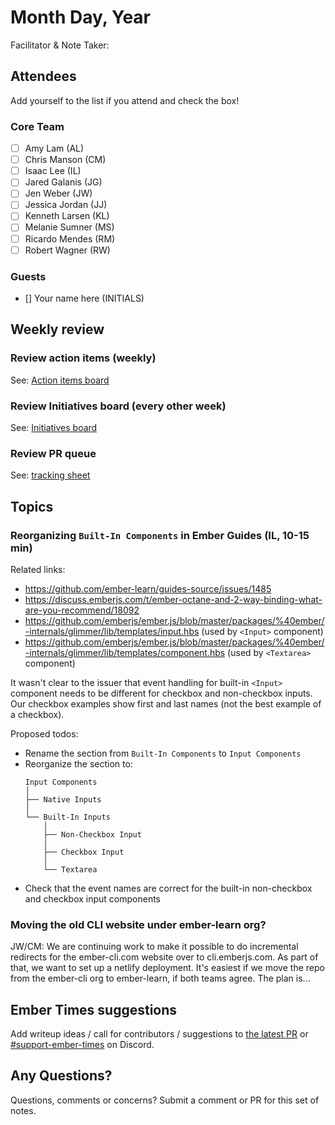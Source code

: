 # Month Day, Year

Facilitator & Note Taker: 

## Attendees

Add yourself to the list if you attend and check the box!

### Core Team
- [ ] Amy Lam (AL)
- [ ] Chris Manson (CM)
- [ ] Isaac Lee (IL)
- [ ] Jared Galanis (JG)
- [ ] Jen Weber (JW)
- [ ] Jessica Jordan (JJ)
- [ ] Kenneth Larsen (KL)
- [ ] Melanie Sumner (MS)
- [ ] Ricardo Mendes (RM)
- [ ] Robert Wagner (RW)

### Guests
- [] Your name here (INITIALS)

## Weekly review

### Review action items (weekly)
See: [Action items board](https://github.com/orgs/ember-learn/projects/47)

### Review Initiatives board (every other week)
See: [Initiatives board](https://github.com/orgs/ember-learn/projects/19)

### Review PR queue
See: [tracking sheet](https://docs.google.com/spreadsheets/d/1sPyN9z9wZMpTNwqCfa6R9QSPZkIW4iQd-H4gZC7ILLk/edit#gid=2035777454)

## Topics

<!-- If you would like to add a topic to the agenda please add a suggestion to the PR using the following format: -->
<!-- ### Your topic (INITIALS, expected duration in minutes) -->
<!-- replace with topic -->
### Reorganizing `Built-In Components` in Ember Guides (IL, 10-15 min)

Related links:

- https://github.com/ember-learn/guides-source/issues/1485
- https://discuss.emberjs.com/t/ember-octane-and-2-way-binding-what-are-you-recommend/18092
- https://github.com/emberjs/ember.js/blob/master/packages/%40ember/-internals/glimmer/lib/templates/input.hbs (used by `<Input>` component)
- https://github.com/emberjs/ember.js/blob/master/packages/%40ember/-internals/glimmer/lib/templates/component.hbs (used by `<Textarea>` component)

It wasn't clear to the issuer that event handling for built-in `<Input>` component needs to be different for checkbox and non-checkbox inputs. Our checkbox examples show first and last names (not the best example of a checkbox).

Proposed todos:

- Rename the section from `Built-In Components` to `Input Components`
- Reorganize the section to:
  ```
  Input Components
  │
  ├── Native Inputs
  │
  └── Built-In Inputs
      │
      ├── Non-Checkbox Input
      │
      ├── Checkbox Input
      │
      └── Textarea
  ```
- Check that the event names are correct for the built-in non-checkbox and checkbox input components
<!-- replace with topic -->
<!-- replace with topic -->
<!-- replace with topic -->

### Moving the old CLI website under ember-learn org?

JW/CM: We are continuing work to make it possible to do incremental redirects for the ember-cli.com website over to cli.emberjs.com. As part of that, we want to set up a netlify deployment. It's easiest if we move the repo from the ember-cli org to ember-learn, if both teams agree. The plan is...

## Ember Times suggestions
Add writeup ideas / call for contributors / suggestions to [the latest PR](https://github.com/ember-learn/ember-blog/pulls?q=is%3Aopen+is%3Apr+label%3A%22%F0%9F%97%9E+embertimes%22%20or%20#support-ember-times) or [#support-ember-times](https://discordapp.com/channels/480462759797063690/485450546887786506) on Discord.

## Any Questions?
Questions, comments or concerns? Submit a comment or PR for this set of notes.
